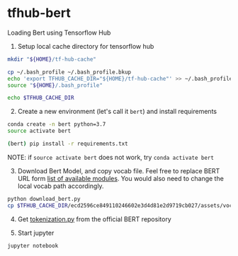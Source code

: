 # tfhub-bert
Loading Bert using Tensorflow Hub

1. Setup local cache directory for tensorflow hub
```bash
mkdir "${HOME}/tf-hub-cache"

cp ~/.bash_profile ~/.bash_profile.bkup
echo 'export TFHUB_CACHE_DIR="${HOME}/tf-hub-cache"' >> ~/.bash_profile
source "${HOME}/.bash_profile"

echo $TFHUB_CACHE_DIR
```

2. Create a new environment (let's call it `bert`) and install requirements
```bash
conda create -n bert python=3.7
source activate bert

(bert) pip install -r requirements.txt
```
NOTE: if `source activate bert` does not work, try `conda activate bert`

3. Download Bert Model, and copy vocab file. Feel free to replace BERT URL form [list of available modules](https://tfhub.dev/s?q=bert). You would also need to change the local vocab path accordingly.
```bash
python download_bert.py
cp $TFHUB_CACHE_DIR/ecd2596ce849110246602e3d4d81e2d9719cb027/assets/vocab.txt .
```

4. Get [tokenization.py](https://github.com/google-research/bert/blob/master/tokenization.py) from the official BERT repository

5. Start jupyter
```bash
jupyter notebook
```
